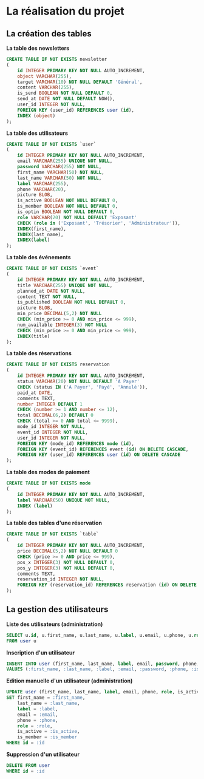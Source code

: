 # La réalisation du projet

## La création des tables

**La table des newsletters**

```sql
CREATE TABLE IF NOT EXISTS newsletter
(
    id INTEGER PRIMARY KEY NOT NULL AUTO_INCREMENT,
    object VARCHAR(255),
    target VARCHAR(10) NOT NULL DEFAULT 'Général',
    content VARCHAR(255),
    is_send BOOLEAN NOT NULL DEFAULT 0,
    send_at DATE NOT NULL DEFAULT NOW(),
    user_id INTEGER NOT NULL,
    FOREIGN KEY (user_id) REFERENCES user (id),
    INDEX (object)
);
```

**La table des utilisateurs**

```sql
CREATE TABLE IF NOT EXISTS `user`
(
    id INTEGER PRIMARY KEY NOT NULL AUTO_INCREMENT,
    email VARCHAR(255) UNIQUE NOT NULL,
    password VARCHAR(255) NOT NULL,
    first_name VARCHAR(50) NOT NULL,
    last_name VARCHAR(50) NOT NULL,
    label VARCHAR(255),
    phone VARCHAR(20),
    picture BLOB,
    is_active BOOLEAN NOT NULL DEFAULT 0,
    is_member BOOLEAN NOT NULL DEFAULT 0,
    is_optin BOOLEAN NOT NULL DEFAULT 0,
    role VARCHAR(20) NOT NULL DEFAULT 'Exposant'
    CHECK (role in ('Exposant', 'Trésorier', 'Administrateur')),
    INDEX(first_name),
    INDEX(last_name),
    INDEX(label)
);
```

**La table des événements**

```sql
CREATE TABLE IF NOT EXISTS `event`
(
    id INTEGER PRIMARY KEY NOT NULL AUTO_INCREMENT,
    title VARCHAR(255) UNIQUE NOT NULL,
    planned_at DATE NOT NULL,
    content TEXT NOT NULL,
    is_published BOOLEAN NOT NULL DEFAULT 0,
    picture BLOB,
    min_price DECIMAL(5,2) NOT NULL
    CHECK (min_price >= 0 AND min_price <= 999),
    num_available INTEGER(3) NOT NULL
    CHECK (min_price >= 0 AND min_price <= 999),
    INDEX(title)
);
```

**La table des réservations**

```sql
CREATE TABLE IF NOT EXISTS reservation
(
    id INTEGER PRIMARY KEY NOT NULL AUTO_INCREMENT,
    status VARCHAR(20) NOT NULL DEFAULT 'A Payer'
    CHECK (status IN ('A Payer', 'Payé', 'Annulé')),
    paid_at DATE,
    comments TEXT,
    number INTEGER DEFAULT 1
    CHECK (number >= 1 AND number <= 12),
    total DECIMAL(6,2) DEFAULT 0
    CHECK (total >= 0 AND total <= 9999),
    mode_id INTEGER NOT NULL,
    event_id INTEGER NOT NULL,
    user_id INTEGER NOT NULL,
    FOREIGN KEY (mode_id) REFERENCES mode (id),
    FOREIGN KEY (event_id) REFERENCES event (id) ON DELETE CASCADE,
    FOREIGN KEY (user_id) REFERENCES user (id) ON DELETE CASCADE
);
```

**La table des modes de paiement**

```sql
CREATE TABLE IF NOT EXISTS mode
(
    id INTEGER PRIMARY KEY NOT NULL AUTO_INCREMENT,
    label VARCHAR(50) UNIQUE NOT NULL,
    INDEX (label)
);
```

**La table des tables d'une réservation**

```sql
CREATE TABLE IF NOT EXISTS `table`
(
    id INTEGER PRIMARY KEY NOT NULL AUTO_INCREMENT,
    price DECIMAL(5,2) NOT NULL DEFAULT 0
    CHECK (price >= 0 AND price <= 999),
    pos_x INTEGER(3) NOT NULL DEFAULT 0,
    pos_y INTEGER(3) NOT NULL DEFAULT 0,
    comments TEXT,
    reservation_id INTEGER NOT NULL,
    FOREIGN KEY (reservation_id) REFERENCES reservation (id) ON DELETE CASCADE
);
```

## La gestion des utilisateurs

**Liste des utilisateurs (administration)**

```sql
SELECT u.id, u.first_name, u.last_name, u.label, u.email, u.phone, u.role, u.is_active, u.is_member, u.is_optin
FROM user u
```

**Inscription d'un utilisateur**

```sql
INSERT INTO user (first_name, last_name, label, email, password, phone, is_optin)
VALUES (:first_name, :last_name, :label, :email, :password, :phone, :is_optin)
```

**Edition manuelle d'un utilisateur (administration)**

```sql
UPDATE user (first_name, last_name, label, email, phone, role, is_active, is_member)
SET first_name = :first_name, 
    last_name = :last_name,
    label = :label,
    email = :email,
    phone = :phone,
    role = :role,
    is_active = :is_active,
    is_member = :is_member
WHERE id = :id
```

**Suppression d'un utilisateur**

```sql
DELETE FROM user
WHERE id = :id
```
